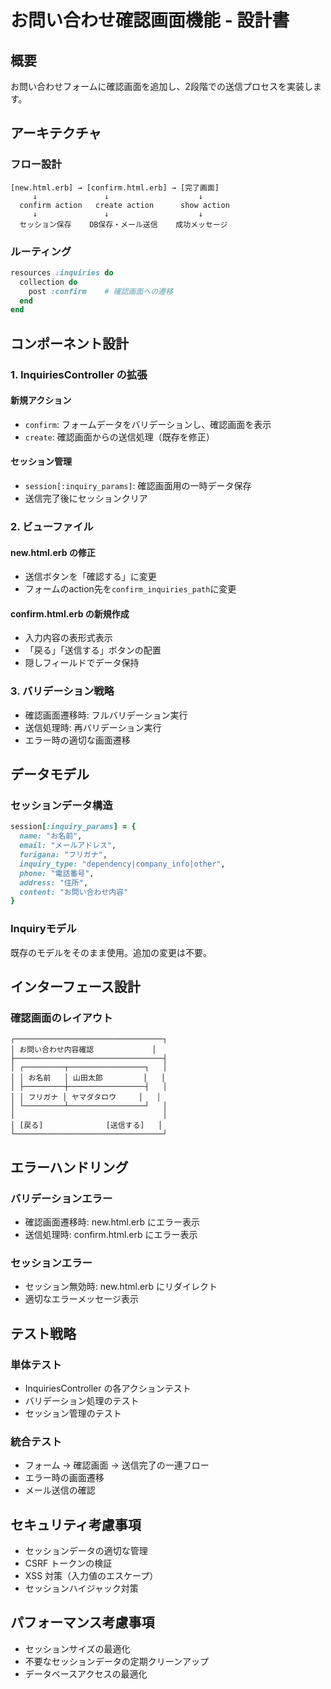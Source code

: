 # お問い合わせ確認画面機能 - 設計書

## 概要

お問い合わせフォームに確認画面を追加し、2段階での送信プロセスを実装します。

## アーキテクチャ

### フロー設計

```
[new.html.erb] → [confirm.html.erb] → [完了画面]
     ↓               ↓                    ↓
  confirm action   create action      show action
     ↓               ↓                    ↓
  セッション保存    DB保存・メール送信    成功メッセージ
```

### ルーティング

```ruby
resources :inquiries do
  collection do
    post :confirm    # 確認画面への遷移
  end
end
```

## コンポーネント設計

### 1. InquiriesController の拡張

#### 新規アクション

- `confirm`: フォームデータをバリデーションし、確認画面を表示
- `create`: 確認画面からの送信処理（既存を修正）

#### セッション管理

- `session[:inquiry_params]`: 確認画面用の一時データ保存
- 送信完了後にセッションクリア

### 2. ビューファイル

#### new.html.erb の修正

- 送信ボタンを「確認する」に変更
- フォームのaction先を`confirm_inquiries_path`に変更

#### confirm.html.erb の新規作成

- 入力内容の表形式表示
- 「戻る」「送信する」ボタンの配置
- 隠しフィールドでデータ保持

### 3. バリデーション戦略

- 確認画面遷移時: フルバリデーション実行
- 送信処理時: 再バリデーション実行
- エラー時の適切な画面遷移

## データモデル

### セッションデータ構造

```ruby
session[:inquiry_params] = {
  name: "お名前",
  email: "メールアドレス", 
  furigana: "フリガナ",
  inquiry_type: "dependency|company_info|other",
  phone: "電話番号",
  address: "住所",
  content: "お問い合わせ内容"
}
```

### Inquiryモデル

既存のモデルをそのまま使用。追加の変更は不要。

## インターフェース設計

### 確認画面のレイアウト

```
┌─────────────────────────────────┐
│ お問い合わせ内容確認             │
├─────────────────────────────────┤
│ ┌─────────┬─────────────────┐   │
│ │ お名前   │ 山田太郎         │   │
│ ├─────────┼─────────────────┤   │
│ │ フリガナ │ ヤマダタロウ     │   │
│ └─────────┴─────────────────┘   │
│                                 │
│ [戻る]              [送信する]   │
└─────────────────────────────────┘
```

## エラーハンドリング

### バリデーションエラー

- 確認画面遷移時: new.html.erb にエラー表示
- 送信処理時: confirm.html.erb にエラー表示

### セッションエラー

- セッション無効時: new.html.erb にリダイレクト
- 適切なエラーメッセージ表示

## テスト戦略

### 単体テスト

- InquiriesController の各アクションテスト
- バリデーション処理のテスト
- セッション管理のテスト

### 統合テスト

- フォーム → 確認画面 → 送信完了の一連フロー
- エラー時の画面遷移
- メール送信の確認

## セキュリティ考慮事項

- セッションデータの適切な管理
- CSRF トークンの検証
- XSS 対策（入力値のエスケープ）
- セッションハイジャック対策

## パフォーマンス考慮事項

- セッションサイズの最適化
- 不要なセッションデータの定期クリーンアップ
- データベースアクセスの最適化